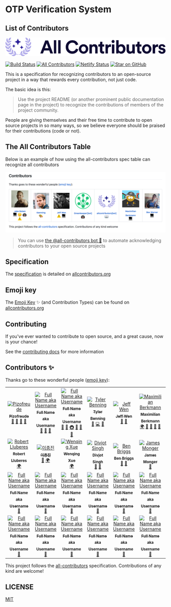 # OTP Verification System

## List of Contributors

<div align="center">
    <a href="https://pizofreude.github.io/">
        <img src="docs/assets/logo-full.svg" alt="✨ All Contributors ✨" width="800px" />
    </a>
</div>

[![Build Status](https://img.shields.io/circleci/build/gh/pizofreude/otp-verification-system/master.svg)](https://app.circleci.com/pipelines/github/pizofreude/otp-verification-system?branch=main)
[![All Contributors](https://img.shields.io/badge/all_contributors-1-orange.svg?style=flat-square)](#contributors-)
[![Netlify Status](https://api.netlify.com/api/v1/badges/5b809ebb-17c9-4f72-8971-35d9b2b5cc8f/deploy-status)](https://app.netlify.com/sites/otp-verification-system/deploys)
[![Star on GitHub](https://img.shields.io/github/stars/pizofreude/otp-verification-system.svg?style=social)](https://github.com/pizofreude/otp-verification-system/stargazers)

This is a specification for recognizing contributors to an open-source project in a way that rewards every contribution, not just code.

The basic idea is this:

> Use the project README (or another prominent public documentation page in the project) to recognize the contributions of members of the project community.

People are giving themselves and their free time to contribute to open source projects in so many ways, so we believe everyone should be praised for their contributions (code or not).

## The All Contributors Table

Below is an example of how using the all-contributors spec table can recognize all contributors
<div align="center">
    <img src="docs/assets/contributors-table-small.png" alt="All Contributors Table Screenshot" width="800px" />
</div>

> You can use [the @all-contributors bot 🤖](https://allcontributors.org/docs/en/bot/overview) to automate acknowledging contributors to your open source projects

## Specification

The [specification](https://allcontributors.org/docs/en/specification) is detailed on [allcontributors.org](https://allcontributors.org)

## Emoji key

The [Emoji Key](https://allcontributors.org/docs/en/emoji-key) ✨ (and Contribution Types) can be found on [allcontributors.org](https://allcontributors.org)

## Contributing

If you've ever wanted to contribute to open source, and a great cause, now is your chance!

See the [contributing docs](https://allcontributors.org/docs/en/project/contribute) for more information

## Contributors ✨

Thanks go to these wonderful people ([emoji key](https://allcontributors.org/docs/en/emoji-key)):

<!-- ALL-CONTRIBUTORS-LIST:START - Do not remove or modify this section -->
<!-- prettier-ignore-start -->
<!-- markdownlint-disable -->
<table>
  <tbody>
    <tr>
      <td align="center"><a href="https://github.com/pizofreude"><img src="https://avatars.githubusercontent.com/pizofreude?v=3?s=100" width="100px;" alt="Pizofreude"/><br /><sub><b>Pizofreude</b></sub></a><br /><a href="#question-pizofreude" title="Answering Questions">💬</a> <a href="https://github.com/pizofreude/otp-verification-system/commits?author=pizofreude" title="Documentation">📖</a> <a href="https://github.com/pizofreude/otp-verification-system/pulls?" title="Reviewed Pull Requests">👀</a> <a href="#talk-pizofreude" title="Talks">📢</a></td>
      <td align="center"><a href="https://user.landingpage.io"><img src="https://avatars.githubusercontent.com/username?v=3?s=100" width="100px;" alt="Full Name aka Username"/><br /><sub><b>Full Name aka Username</b></sub></a><br /><a href="https://github.com/pizofreude/otp-verification-system/commits?author=username" title="Documentation">📖</a> <a href="https://github.com/all-contributors/all-contributors/pulls?q=is%3Apr+reviewed-by%3Ausername" title="Reviewed Pull Requests">👀</a> <a href="#tool-username" title="Tools">🔧</a></td>
      <td align="center"><a href="https://jakebolam.com"><img src="https://avatars.githubusercontent.com/username?v=3?s=100" width="100px;" alt="Full Name aka Username"/><br /><sub><b>Full Name aka Username</b></sub></a><br /><a href="https://github.com/pizofreude/otp-verification-system/commits?author=username" title="Documentation">📖</a> <a href="#tool-username" title="Tools">🔧</a> <a href="#infra-username" title="Infrastructure (Hosting, Build-Tools, etc)">🚇</a> <a href="#maintenance-username" title="Maintenance">🚧</a> <a href="https://github.com/pizofreude/otp-verification-system/pulls?q=is%3Apr+reviewed-by%3Ausername" title="Reviewed Pull Requests">👀</a> <a href="#question-username" title="Answering Questions">💬</a></td>
      <td align="center"><a href="https://github.com/tbenning"><img src="https://avatars2.githubusercontent.com/u/7265547?v=4?s=100" width="100px;" alt="Tyler Benning"/><br /><sub><b>Tyler Benning</b></sub></a><br /><a href="#maintenance-tbenning" title="Maintenance">🚧</a> <a href="https://github.com/all-contributors/all-contributors/commits?author=tbenning" title="Code">💻</a> <a href="#design-tbenning" title="Design">🎨</a></td>
      <td align="center"><a href="https://sinchang.me"><img src="https://avatars0.githubusercontent.com/u/3297859?v=4?s=100" width="100px;" alt="Jeff Wen"/><br /><sub><b>Jeff Wen</b></sub></a><br /><a href="#maintenance-sinchang" title="Maintenance">🚧</a> <a href="https://github.com/all-contributors/all-contributors/pulls?q=is%3Apr+reviewed-by%3Asinchang" title="Reviewed Pull Requests">👀</a></td>
      <td align="center"><a href="http://maxcubing.wordpress.com"><img src="https://avatars0.githubusercontent.com/u/8260834?v=4?s=100" width="100px;" alt="Maximilian Berkmann"/><br /><sub><b>Maximilian Berkmann</b></sub></a><br /><a href="#translation-Berkmann18" title="Translation">🌍</a> <a href="https://github.com/all-contributors/all-contributors/commits?author=Berkmann18" title="Documentation">📖</a> <a href="#maintenance-Berkmann18" title="Maintenance">🚧</a> <a href="https://github.com/all-contributors/all-contributors/pulls?q=is%3Apr+reviewed-by%3ABerkmann18" title="Reviewed Pull Requests">👀</a> <a href="#talk-Berkmann18" title="Talks">📢</a></td>
      <td align="center"><a href="http://matheu.srv.br"><img src="https://avatars0.githubusercontent.com/u/23284276?v=4?s=100" width="100px;" alt="Matheus Rocha Vieira"/><br /><sub><b>Matheus Rocha Vieira</b></sub></a><br /><a href="#translation-MatheusRV" title="Translation">🌍</a> <a href="https://github.com/all-contributors/all-contributors/commits?author=MatheusRV" title="Code">💻</a> <a href="https://github.com/all-contributors/all-contributors/commits?author=MatheusRV" title="Documentation">📖</a></td>
    </tr>
    <tr>
      <td align="center"><a href="https://robertlluberes.com"><img src="https://avatars1.githubusercontent.com/u/13991439?v=4?s=100" width="100px;" alt="Robert Lluberes"/><br /><sub><b>Robert Lluberes</b></sub></a><br /><a href="#translation-robertlluberes" title="Translation">🌍</a></td>
      <td align="center"><a href="https://jongjineee.github.io"><img src="https://avatars2.githubusercontent.com/u/26620470?v=4?s=100" width="100px;" alt="이종진"/><br /><sub><b>이종진</b></sub></a><br /><a href="https://github.com/all-contributors/all-contributors/commits?author=Jongjineee" title="Documentation">📖</a> <a href="#translation-Jongjineee" title="Translation">🌍</a></td>
      <td align="center"><a href="http://marsx.vip"><img src="https://avatars2.githubusercontent.com/u/21303543?v=4?s=100" width="100px;" alt="Wenqing Xue"/><br /><sub><b>Wenqing Xue</b></sub></a><br /><a href="#translation-MarsXue" title="Translation">🌍</a></td>
      <td align="center"><a href="http://bogas04.github.io"><img src="https://avatars.githubusercontent.com/u/6177621?v=3?s=100" width="100px;" alt="Divjot Singh"/><br /><sub><b>Divjot Singh</b></sub></a><br /><a href="https://github.com/all-contributors/all-contributors/commits?author=bogas04" title="Documentation">📖</a> <a href="https://github.com/all-contributors/all-contributors/pulls?q=is%3Apr+reviewed-by%3Abogas04" title="Reviewed Pull Requests">👀</a></td>
      <td align="center"><a href="http://beneb.info"><img src="https://avatars.githubusercontent.com/u/1282980?v=3?s=100" width="100px;" alt="Ben Briggs"/><br /><sub><b>Ben Briggs</b></sub></a><br /><a href="https://github.com/all-contributors/all-contributors/commits?author=ben-eb" title="Documentation">📖</a> <a href="https://github.com/all-contributors/all-contributors/pulls?q=is%3Apr+reviewed-by%3Aben-eb" title="Reviewed Pull Requests">👀</a></td>
      <td align="center"><a href="https://github.com/Jameskmonger"><img src="https://avatars.githubusercontent.com/u/2037007?v=3?s=100" width="100px;" alt="James Monger"/><br /><sub><b>James Monger</b></sub></a><br /><a href="https://github.com/all-contributors/all-contributors/commits?author=Jameskmonger" title="Documentation">📖</a></td>
      <td align="center"><a href="https://github.com/chrissimpkins"><img src="https://avatars.githubusercontent.com/u/4249591?v=3?s=100" width="100px;" alt="Chris Simpkins"/><br /><sub><b>Chris Simpkins</b></sub></a><br /><a href="https://github.com/all-contributors/all-contributors/commits?author=chrissimpkins" title="Documentation">📖</a> <a href="https://github.com/all-contributors/all-contributors/pulls?q=is%3Apr+reviewed-by%3Achrissimpkins" title="Reviewed Pull Requests">👀</a></td>
    </tr>
    <tr>
      <td align="center"><a href="https://github.com/username"><img src="https://avatars.githubusercontent.com/u/IDNUMBER?v=3?s=100" width="100px;" alt="Full Name aka Username"/><br /><sub><b>Full Name aka Username</b></sub></a><br /><a href="https://github.com/pizofreude/otp-verification-system/commits?author=username" title="Documentation">📖</a></td>
      <td align="center"><a href="https://github.com/username"><img src="https://avatars.githubusercontent.com/u/IDNUMBER?v=3?s=100" width="100px;" alt="Full Name aka Username"/><br /><sub><b>Full Name aka Username</b></sub></a><br /><a href="https://github.com/pizofreude/otp-verification-system/commits?author=username" title="Documentation">📖</a></td>
      <td align="center"><a href="https://github.com/username"><img src="https://avatars.githubusercontent.com/u/IDNUMBER?v=3?s=100" width="100px;" alt="Full Name aka Username"/><br /><sub><b>Full Name aka Username</b></sub></a><br /><a href="https://github.com/pizofreude/otp-verification-system/commits?author=username" title="Documentation">📖</a></td>
      <td align="center"><a href="https://github.com/username"><img src="https://avatars.githubusercontent.com/u/IDNUMBER?v=3?s=100" width="100px;" alt="Full Name aka Username"/><br /><sub><b>Full Name aka Username</b></sub></a><br /><a href="https://github.com/pizofreude/otp-verification-system/commits?author=username" title="Documentation">📖</a></td>
      <td align="center"><a href="https://github.com/username"><img src="https://avatars.githubusercontent.com/u/IDNUMBER?v=3?s=100" width="100px;" alt="Full Name aka Username"/><br /><sub><b>Full Name aka Username</b></sub></a><br /><a href="https://github.com/pizofreude/otp-verification-system/commits?author=username" title="Documentation">📖</a></td>
      <td align="center"><a href="https://github.com/username"><img src="https://avatars.githubusercontent.com/u/IDNUMBER?v=3?s=100" width="100px;" alt="Full Name aka Username"/><br /><sub><b>Full Name aka Username</b></sub></a><br /><a href="https://github.com/pizofreude/otp-verification-system/commits?author=username" title="Documentation">📖</a></td>
      <td align="center"><a href="https://github.com/username"><img src="https://avatars.githubusercontent.com/u/IDNUMBER?v=3?s=100" width="100px;" alt="Full Name aka Username"/><br /><sub><b>Full Name aka Username</b></sub></a><br /><a href="https://github.com/pizofreude/otp-verification-system/commits?author=username" title="Documentation">📖</a></td>
    </tr>
    <tr>
      <td align="center"><a href="https://github.com/username"><img src="https://avatars.githubusercontent.com/u/IDNUMBER?v=3?s=100" width="100px;" alt="Full Name aka Username"/><br /><sub><b>Full Name aka Username</b></sub></a><br /><a href="https://github.com/pizofreude/otp-verification-system/commits?author=username" title="Documentation">📖</a></td>
      <td align="center"><a href="https://github.com/username"><img src="https://avatars.githubusercontent.com/u/IDNUMBER?v=3?s=100" width="100px;" alt="Full Name aka Username"/><br /><sub><b>Full Name aka Username</b></sub></a><br /><a href="https://github.com/pizofreude/otp-verification-system/commits?author=username" title="Documentation">📖</a></td>
      <td align="center"><a href="https://github.com/username"><img src="https://avatars.githubusercontent.com/u/IDNUMBER?v=3?s=100" width="100px;" alt="Full Name aka Username"/><br /><sub><b>Full Name aka Username</b></sub></a><br /><a href="https://github.com/pizofreude/otp-verification-system/commits?author=username" title="Documentation">📖</a></td>
      <td align="center"><a href="https://github.com/username"><img src="https://avatars.githubusercontent.com/u/IDNUMBER?v=3?s=100" width="100px;" alt="Full Name aka Username"/><br /><sub><b>Full Name aka Username</b></sub></a><br /><a href="https://github.com/pizofreude/otp-verification-system/commits?author=username" title="Documentation">📖</a></td>
      <td align="center"><a href="https://github.com/username"><img src="https://avatars.githubusercontent.com/u/IDNUMBER?v=3?s=100" width="100px;" alt="Full Name aka Username"/><br /><sub><b>Full Name aka Username</b></sub></a><br /><a href="https://github.com/pizofreude/otp-verification-system/commits?author=username" title="Documentation">📖</a></td>
      <td align="center"><a href="https://github.com/username"><img src="https://avatars.githubusercontent.com/u/IDNUMBER?v=3?s=100" width="100px;" alt="Full Name aka Username"/><br /><sub><b>Full Name aka Username</b></sub></a><br /><a href="https://github.com/pizofreude/otp-verification-system/commits?author=username" title="Documentation">📖</a></td>
      <td align="center"><a href="https://github.com/username"><img src="https://avatars.githubusercontent.com/u/IDNUMBER?v=3?s=100" width="100px;" alt="Full Name aka Username"/><br /><sub><b>Full Name aka Username</b></sub></a><br /><a href="https://github.com/pizofreude/otp-verification-system/commits?author=username" title="Documentation">📖</a></td>
    </tr>
  </tbody>
</table>

<!-- markdownlint-restore -->
<!-- prettier-ignore-end -->

<!-- ALL-CONTRIBUTORS-LIST:END -->

This project follows the [all-contributors](https://allcontributors.org) specification.
Contributions of any kind are welcome!

## LICENSE

[MIT](LICENSE)